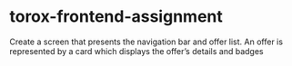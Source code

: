 # torox-frontend-assignment
Create a screen that presents the navigation bar and offer list. An offer is represented by a card which displays the offer’s details and badges
